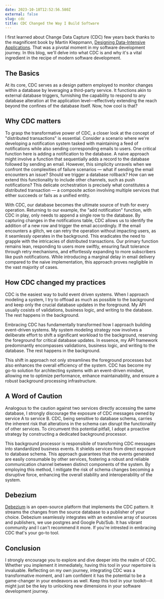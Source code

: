 ```yaml
---
date: 2023-10-18T12:52:56.580Z
external: false
slug: cdc
title: CDC Changed the Way I Build Software
---
```


I first learned about Change Data Capture (CDC) few years back thanks to the magnificent book by Martin Kleppmann, [Designing Data-Intensive Applications](https://www.amazon.com/Designing-Data-Intensive-Applications-Reliable-Maintainable/dp/1449373321). That was a pivotal moment in my software development journey. In this blog, we'll delve into what CDC is and why it's a vital ingredient in the recipe of modern software development.

## The Basics

At its core, CDC serves as a design pattern employed to monitor changes within a database by leveraging a third-party service. It functions akin to external database triggers, furnishing the capability to respond to any database alteration at the application level—effectively extending the reach beyond the confines of the database itself. Now, how cool is that?

## Why CDC matters

To grasp the transformative power of CDC, a closer look at the concept of "distributed transactions" is essential. Consider a scenario where we're developing a notification system tasked with maintaining a feed of notifications while also sending corresponding emails to users. One critical function here is adding a notification to the database. A naive approach might involve a function that sequentially adds a record to the database followed by sending an email. However, this simplicity unravels when we confront the complexities of failure scenarios — what if sending the email encounters an issue? Should we trigger a database rollback? How can we extend this functionality to include other channels, such as push notifications? This delicate orchestration is precisely what constitutes a distributed transaction — a composite action involving multiple services that either succeeds or fails as a unified entity.

With CDC, our database becomes the ultimate source of truth for every operation. Returning to our example, the "add notification" function, with CDC in play, only needs to append a single row to the database. By capturing changes in the notifications table, CDC allows us to identify the addition of a new row and trigger the email accordingly. If the email encounters a glitch, we can retry the operation without impacting users, as it seamlessly operates in the background. This eradicates the need to grapple with the intricacies of distributed transactions. Our primary function remains lean, responding to users more swiftly, ensuring fault tolerance through retry mechanisms, and effortlessly expanding to more subscribers like push notifications. While introducing a marginal delay in email delivery compared to the naive implementation, this approach proves negligible in the vast majority of cases.

## How CDC changed my practices

CDC is the easiest way to build event driven systems. When I approach modeling a system, I try to offload as much as possible to the background and keep only the crucial database updates in the foreground. My API usually cosists of validations, business logic, and writing to the database. The rest happens in the background.

Embracing CDC has fundamentally transformed how I approach building event-driven systems. My system modeling strategy now involves a deliberate effort to shift a significant workload to the background, reserving the foreground for critical database updates. In essence, my API framework predominantly encompasses validations, business logic, and writing to the database. The rest happens in the background.

This shift in approach not only streamlines the foreground processes but also enhances the overall efficiency of the system. CDC has become my go-to solution for architecting systems with an event-driven mindset, allowing me to optimize performance, enhance maintainability, and ensure a robust background processing infrastructure.

## A Word of Caution

Analogous to the caution against two services directly accessing the same database, I strongly discourage the exposure of CDC messages owned by service A to service B. CDC, being sensitive to database schema, carries the inherent risk that alterations in the schema can disrupt the functionality of other services. To circumvent this potential pitfall, I adopt a proactive strategy by constructing a dedicated background processor.

This background processor is responsibile of transforming CDC messages into standardized business events. It shields services from direct exposure to database schema. This approach guarantees that the events generated are easily consumable by other services, fostering a robust and reliable communication channel between distinct components of the system. By employing this method, I mitigate the risk of schema changes becoming a disruptive force, enhancing the overall stability and interoperability of the system.

## Debezium

[Debezium](https://debezium.io/) is an open-source platform that implements the CDC pattern. It streams the changes from the source database to a publisher of your choice. Debezium seamlessly integrates with an extensive array of sources and publishers, we use postgres and Google Pub/Sub. It has vibrant community and I can't recommend it more. If you're intrested in embracing CDC that's your go-to tool.

## Conclusion

I strongly encourage you to explore and dive deeper into the realm of CDC. Whether you implement it immediately, having this tool in your repertoire is invaluable. Reflecting on my own journey, integrating CDC was a transformative moment, and I am confident it has the potential to be a game-changer in your endeavors as well. Keep this tool in your toolkit—it might just be the key to unlocking new dimensions in your software development journey.